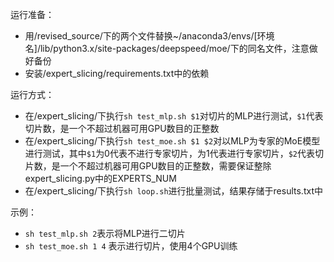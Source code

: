 运行准备：
- 用/revised_source/下的两个文件替换~/anaconda3/envs/[环境名]/lib/python3.x/site-packages/deepspeed/moe/下的同名文件，注意做好备份
- 安装/expert_slicing/requirements.txt中的依赖

运行方式：
- 在/expert_slicing/下执行`sh test_mlp.sh $1`对切片的MLP进行测试，`$1`代表切片数，是一个不超过机器可用GPU数目的正整数
- 在/expert_slicing/下执行`sh test_moe.sh $1 $2`对以MLP为专家的MoE模型进行测试，其中`$1`为0代表不进行专家切片，为1代表进行专家切片，`$2`代表切片数，是一个不超过机器可用GPU数目的正整数，需要保证整除expert_slicing.py中的EXPERTS_NUM
- 在/expert_slicing/下执行`sh loop.sh`进行批量测试，结果存储于results.txt中

示例：
- `sh test_mlp.sh 2`表示将MLP进行二切片
- `sh test_moe.sh 1 4` 表示进行切片，使用4个GPU训练